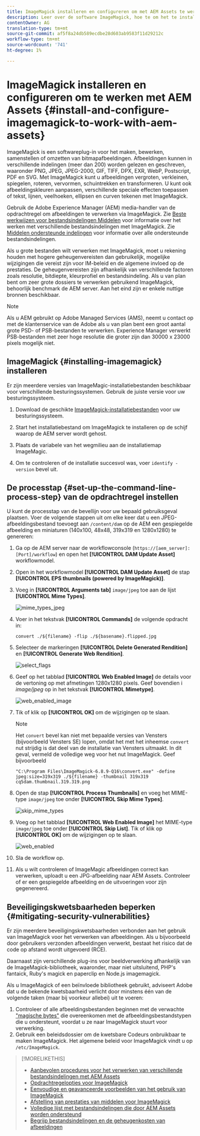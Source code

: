 ```yaml
---
title: ImageMagick installeren en configureren om met AEM Assets te werken
description: Leer over de software ImageMagick, hoe te om het te installeren, opstelling de het processtap van de bevellijn, en gebruik het om, duimnagels van beelden uit te geven samen te stellen en te produceren.
contentOwner: AG
translation-type: tm+mt
source-git-commit: af5f8a24db589ecdbe28d603ab9583f11d29212c
workflow-type: tm+mt
source-wordcount: '741'
ht-degree: 1%

---
```



# ImageMagick installeren en configureren om te werken met AEM Assets {#install-and-configure-imagemagick-to-work-with-aem-assets}

ImageMagick is een softwareplug-in voor het maken, bewerken, samenstellen of omzetten van bitmapafbeeldingen. Afbeeldingen kunnen in verschillende indelingen (meer dan 200) worden gelezen en geschreven, waaronder PNG, JPEG, JPEG-2000, GIF, TIFF, DPX, EXR, WebP, Postscript, PDF en SVG. Met ImageMagick kunt u afbeeldingen vergroten, verkleinen, spiegelen, roteren, vervormen, schuintrekken en transformeren. U kunt ook afbeeldingskleuren aanpassen, verschillende speciale effecten toepassen of tekst, lijnen, veelhoeken, ellipsen en curven tekenen met ImageMagick.

Gebruik de Adobe Experience Manager (AEM) media-handler van de opdrachtregel om afbeeldingen te verwerken via ImageMagick. Zie [Beste werkwijzen voor bestandsindelingen Middelen](assets-file-format-best-practices.md) voor informatie over het werken met verschillende bestandsindelingen met ImageMagick. Zie [Middelen ondersteunde indelingen](assets-formats.md) voor informatie over alle ondersteunde bestandsindelingen.

Als u grote bestanden wilt verwerken met ImageMagick, moet u rekening houden met hogere geheugenvereisten dan gebruikelijk, mogelijke wijzigingen die vereist zijn voor IM-beleid en de algemene invloed op de prestaties. De geheugenvereisten zijn afhankelijk van verschillende factoren zoals resolutie, bitdiepte, kleurprofiel en bestandsindeling. Als u van plan bent om zeer grote dossiers te verwerken gebruikend ImageMagick, behoorlijk benchmark de AEM server. Aan het eind zijn er enkele nuttige bronnen beschikbaar.

>[!NOTE]
>
>Als u AEM gebruikt op Adobe Managed Services (AMS), neemt u contact op met de klantenservice van de Adobe als u van plan bent een groot aantal grote PSD- of PSB-bestanden te verwerken. Experience Manager verwerkt PSB-bestanden met zeer hoge resolutie die groter zijn dan 30000 x 23000 pixels mogelijk niet.

## ImageMagick {#installing-imagemagick} installeren

Er zijn meerdere versies van ImageMagic-installatiebestanden beschikbaar voor verschillende besturingssystemen. Gebruik de juiste versie voor uw besturingssysteem.

1. Download de geschikte [ImageMagick-installatiebestanden](https://www.imagemagick.org/script/download.php) voor uw besturingssysteem.
1. Start het installatiebestand om ImageMagick te installeren op de schijf waarop de AEM server wordt gehost.

1. Plaats de variabele van het wegmilieu aan de installatiemap ImageMagic.
1. Om te controleren of de installatie succesvol was, voer `identify -version` bevel uit.

## De processtap {#set-up-the-command-line-process-step} van de opdrachtregel instellen

U kunt de processtap van de bevellijn voor uw bepaald gebruiksgeval plaatsen. Voer de volgende stappen uit om elke keer dat u een JPEG-afbeeldingsbestand toevoegt aan `/content/dam` op de AEM een gespiegelde afbeelding en miniaturen (140x100, 48x48, 319x319 en 1280x1280) te genereren:

1. Ga op de AEM server naar de workflowconsole (`https://[aem_server]:[Port]/workflow`) en open het **[!UICONTROL DAM Update Asset]** workflowmodel.
1. Open in het workflowmodel **[!UICONTROL DAM Update Asset]** de stap **[!UICONTROL EPS thumbnails (powered by ImageMagick)]**.
1. Voeg in **[!UICONTROL Arguments tab]** `image/jpeg` toe aan de lijst **[!UICONTROL Mime Types]**.

   ![mime_types_jpeg](assets/mime_types_jpeg.png)

1. Voer in het tekstvak **[!UICONTROL Commands]** de volgende opdracht in:

   `convert ./${filename} -flip ./${basename}.flipped.jpg`

1. Selecteer de markeringen **[!UICONTROL Delete Generated Rendition]** en **[!UICONTROL Generate Web Rendition]**.

   ![select_flags](assets/select_flags.png)

1. Geef op het tabblad **[!UICONTROL Web Enabled Image]** de details voor de vertoning op met afmetingen 1280x1280 pixels. Geef bovendien i *image/jpeg* op in het tekstvak **[!UICONTROL Mimetype]**.

   ![web_enabled_image](assets/web_enabled_image.png)

1. Tik of klik op **[!UICONTROL OK]** om de wijzigingen op te slaan.

   >[!NOTE]
   >
   >Het `convert` bevel kan niet met bepaalde versies van Vensters (bijvoorbeeld Vensters SE) lopen, omdat het met het inheemse `convert` nut strijdig is dat deel van de installatie van Vensters uitmaakt. In dit geval, vermeld de volledige weg voor het nut ImageMagick. Geef bijvoorbeeld
   >
   >`"C:\Program Files\ImageMagick-6.8.9-Q16\convert.exe" -define jpeg:size=319x319 ./${filename} -thumbnail 319x319 cq5dam.thumbnail.319.319.png`

1. Open de stap **[!UICONTROL Process Thumbnails]** en voeg het MIME-type `image/jpeg` toe onder **[!UICONTROL Skip Mime Types]**.

   ![skip_mime_types](assets/skip_mime_types.png)

1. Voeg op het tabblad **[!UICONTROL Web Enabled Image]** het MIME-type `image/jpeg` toe onder **[!UICONTROL Skip List]**. Tik of klik op **[!UICONTROL OK]** om de wijzigingen op te slaan.

   ![web_enabled](assets/web_enabled.png)

1. Sla de workflow op.
1. Als u wilt controleren of ImageMagic afbeeldingen correct kan verwerken, uploadt u een JPG-afbeelding naar AEM Assets. Controleer of er een gespiegelde afbeelding en de uitvoeringen voor zijn gegenereerd.

## Beveiligingskwetsbaarheden beperken {#mitigating-security-vulnerabilities}

Er zijn meerdere beveiligingskwetsbaarheden verbonden aan het gebruik van ImageMagick voor het verwerken van afbeeldingen. Als u bijvoorbeeld door gebruikers verzonden afbeeldingen verwerkt, bestaat het risico dat de code op afstand wordt uitgevoerd (RCE).

Daarnaast zijn verschillende plug-ins voor beeldverwerking afhankelijk van de ImageMagick-bibliotheek, waaronder, maar niet uitsluitend, PHP&#39;s fantaick, Ruby&#39;s magick en paperclip en Node.js imagemagick.

Als u ImageMagick of een beïnvloede bibliotheek gebruikt, adviseert Adobe dat u de bekende kwetsbaarheid verlicht door minstens één van de volgende taken (maar bij voorkeur allebei) uit te voeren:

1. Controleer of alle afbeeldingsbestanden beginnen met de verwachte [&quot;magische bytes&quot;](https://en.wikipedia.org/wiki/List_of_file_signatures) die overeenkomen met de afbeeldingsbestandstypen die u ondersteunt, voordat u ze naar ImageMagick stuurt voor verwerking.
1. Gebruik een beleidsdossier om de kwetsbare Codeurs onbruikbaar te maken ImageMagick. Het algemene beleid voor ImageMagick vindt u op `/etc/ImageMagick`.

>[!MORELIKETHIS]
>
>* [Aanbevolen procedures voor het verwerken van verschillende bestandsindelingen met AEM Assets](assets-file-format-best-practices.md)
>* [Opdrachtregelopties voor ImageMagick](https://www.imagemagick.org/script/command-line-options.php)
>* [Eenvoudige en geavanceerde voorbeelden van het gebruik van ImageMagick](https://www.imagemagick.org/Usage/)
>* [Afstelling van prestaties van middelen voor ImageMagick](performance-tuning-guidelines.md)
>* [Volledige lijst met bestandsindelingen die door AEM Assets worden ondersteund](assets-formats.md)
>* [Begrijp bestandsindelingen en de geheugenkosten van afbeeldingen](https://www.scantips.com/basics1d.html)

